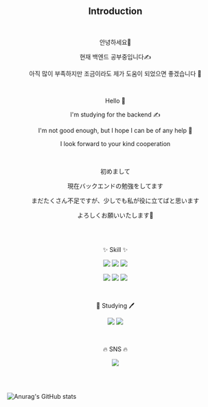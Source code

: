 <h2 align="center">Introduction</h2>
<br>

<p align="center">안녕하세요👋</p>
<p align="center">현재 백엔드 공부중입니다✍</p>
<p align="center">아직 많이 부족하지만 조금이라도 제가 도움이 되었으면 좋겠습니다 💪</p>
<br>

<p align="center">Hello 👋</p>
<p align="center">I'm studying for the backend ✍</p>
<p align="center">I'm not good enough, but I hope I can be of any help 💪</p>
<p align="center">I look forward to your kind cooperation</p>
<br>

<p align="center">初めまして</p>
<p align="center">現在バックエンドの勉強をしてます</p>
<p align="center">まだたくさん不足ですが、少しでも私が役に立てばと思います</p>
<p align="center">よろしくお願いいたします🙇</p>
<br><br>
<p align="center">✨ Skill ✨</p>
<p align="center"><img src="https://img.shields.io/badge/HTML-E34F26?style=flat&logo=HTML5&logoColor=white"> <img src="https://img.shields.io/badge/CSS-1572B6?style=flat&logo=CSS3&logoColor=white"> <img src="https://img.shields.io/badge/JS-F7DF1E?style=flat&logo=JavaScript&logoColor=black"></p>

<p align="center"><img src="https://img.shields.io/badge/Java-blue?style=flat&logoColor=red"> <img src="https://img.shields.io/badge/Spring Boot-6DB33F?style=flat&logo=Spring Boot&logoColor=white"> <img src="https://img.shields.io/badge/Sourcetree-0052CC?style=flat&logo=Sourcetree&logoColor=white"></p><br>

<p align="center">📖 Studying 🖊</p>
<p align="center"><img src="https://img.shields.io/badge/Jquery-fefefe?style=flat&logo=jQuery&logoColor=0769AD"> <img src="https://img.shields.io/badge/JSP-black?style=flat&logoColor=white"></p><br>

<p align="center">🔥 SNS 🔥</p>
<p align="center"><a href="https://blog.naver.com/haduck1226" target="_blank"><img src="https://img.shields.io/badge/Blog-03C75A?style=flat-square&logo=Naver&logoColor=white"/></a></p>

<br><br>
<!-- stat 표시 -->
<!-- stat 사이트  https://github.com/anuraghazra/github-readme-stats/blob/master/themes/README.md -->
![Anurag's GitHub stats](https://github-readme-stats.vercel.app/api?username=HDH914&show_icons=true&theme=ocean_dark)
